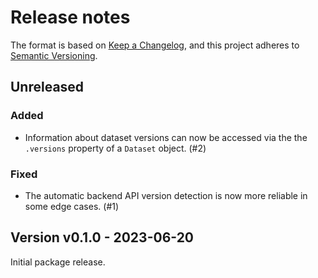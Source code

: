 # Release notes

The format is based on [Keep a Changelog](https://keepachangelog.com/en/1.0.0/), and this project adheres to [Semantic Versioning](https://semver.org/spec/v2.0.0.html).

## Unreleased

### Added

* Information about dataset versions can now be accessed via the the `.versions` property of a `Dataset` object. (#2)
### Fixed

* The automatic backend API version detection is now more reliable in some edge cases. (#1)

## Version v0.1.0 - 2023-06-20

Initial package release.
